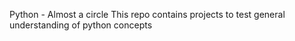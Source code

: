 Python - Almost a circle
This repo contains projects to test general understanding of python concepts
